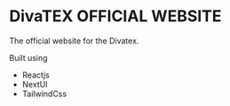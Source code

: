 # DivaTEX OFFICIAL WEBSITE

The official website for the Divatex.

Built using
- Reactjs
- NextUI
- TailwindCss